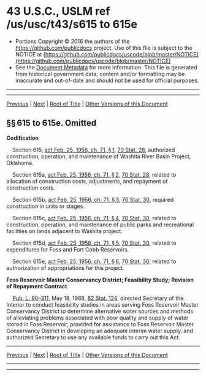 ---
---

# 43 U.S.C., USLM ref /us/usc/t43/s615 to 615e

* Portions Copyright © 2016 the authors of the https://github.com/publicdocs project.
  Use of this file is subject to the NOTICE at [https://github.com/publicdocs/uscode/blob/master/NOTICE](https://github.com/publicdocs/uscode/blob/master/NOTICE)
* See the [Document Metadata](././../../../../..//README.md) for more information.
  This file is generated from historical government data; content and/or formatting may be inaccurate and out-of-date and should not be used for official purposes.

----------
----------

[Previous](./../../../../..//us/usc/t43/ch12/schXXIII/m__us_usc_t43_ch12_schXXIII.md) | [Next](./../../../../..//us/usc/t43/ch12/schXXIV/m__us_usc_t43_ch12_schXXIV.md) | [Root of Title](./../../../../../) | [Other Versions of this Document](https://publicdocs.github.io/go/links?ns=uslm&ref=%2Fus%2Fusc%2Ft43%2Fs615+to+615e)

## §§ 615 to 615e. Omitted

 __Codification__ 

    Section 615, [act Feb. 25, 1956, ch. 71, § 1][/us/act/1956-02-25/ch71/s1], [70 Stat. 28][/us/stat/70/28], authorized construction, operation, and maintenance of Washita River Basin Project, Oklahoma.

    Section 615a, [act Feb. 25, 1956, ch. 71, § 2][/us/act/1956-02-25/ch71/s2], [70 Stat. 28][/us/stat/70/28], related to allocation of construction costs, adjustments, and repayment of construction costs.

    Section 615b, [act Feb. 25, 1956, ch. 71, § 3][/us/act/1956-02-25/ch71/s3], [70 Stat. 30][/us/stat/70/30], required construction in units or stages.

    Section 615c, [act Feb. 25, 1956, ch. 71, § 4][/us/act/1956-02-25/ch71/s4], [70 Stat. 30][/us/stat/70/30], related to construction, operation, and maintenance of public parks and recreational facilities on lands adjacent to Washita project.

    Section 615d, [act Feb. 25, 1956, ch. 71, § 5][/us/act/1956-02-25/ch71/s5], [70 Stat. 30][/us/stat/70/30], related to expenditures for Foss and Fort Cobb Reservoirs.

    Section 615e, [act Feb. 25, 1956, ch. 71, § 6][/us/act/1956-02-25/ch71/s6], [70 Stat. 30][/us/stat/70/30], related to authorization of appropriations for this project.

 __Foss Reservoir Master Conservancy District; Feasibility Study; Revision of Repayment Contract__ 

    [Pub. L. 90–311][/us/pl/90/311], May 18, 1968, [82 Stat. 124][/us/stat/82/124], directed Secretary of the Interior to conduct feasibility studies in areas serving Foss Reservoir Master Conservancy District to determine alternative water sources and methods of alleviating problems associated with poor quality and supply of water stored in Foss Reservoir, provided for assistance to Foss Reservoir Master Conservancy District in developing an adequate interim water supply, and authorized Secretary to use any available funds to carry out this Act.

----------

[Previous](./../../../../..//us/usc/t43/ch12/schXXIII/m__us_usc_t43_ch12_schXXIII.md) | [Next](./../../../../..//us/usc/t43/ch12/schXXIV/m__us_usc_t43_ch12_schXXIV.md) | [Root of Title](./../../../../../) | [Other Versions of this Document](https://publicdocs.github.io/go/links?ns=uslm&ref=%2Fus%2Fusc%2Ft43%2Fs615+to+615e)

----------
----------

[/us/act/1956-02-25/ch71/s1]: https://publicdocs.github.io/go/links?ns=uslm&ref=%2Fus%2Fact%2F1956-02-25%2Fch71%2Fs1
[/us/stat/70/28]: https://publicdocs.github.io/go/links?ns=uslm&ref=%2Fus%2Fstat%2F70%2F28
[/us/act/1956-02-25/ch71/s2]: https://publicdocs.github.io/go/links?ns=uslm&ref=%2Fus%2Fact%2F1956-02-25%2Fch71%2Fs2
[/us/stat/70/28]: https://publicdocs.github.io/go/links?ns=uslm&ref=%2Fus%2Fstat%2F70%2F28
[/us/act/1956-02-25/ch71/s3]: https://publicdocs.github.io/go/links?ns=uslm&ref=%2Fus%2Fact%2F1956-02-25%2Fch71%2Fs3
[/us/stat/70/30]: https://publicdocs.github.io/go/links?ns=uslm&ref=%2Fus%2Fstat%2F70%2F30
[/us/act/1956-02-25/ch71/s4]: https://publicdocs.github.io/go/links?ns=uslm&ref=%2Fus%2Fact%2F1956-02-25%2Fch71%2Fs4
[/us/stat/70/30]: https://publicdocs.github.io/go/links?ns=uslm&ref=%2Fus%2Fstat%2F70%2F30
[/us/act/1956-02-25/ch71/s5]: https://publicdocs.github.io/go/links?ns=uslm&ref=%2Fus%2Fact%2F1956-02-25%2Fch71%2Fs5
[/us/stat/70/30]: https://publicdocs.github.io/go/links?ns=uslm&ref=%2Fus%2Fstat%2F70%2F30
[/us/act/1956-02-25/ch71/s6]: https://publicdocs.github.io/go/links?ns=uslm&ref=%2Fus%2Fact%2F1956-02-25%2Fch71%2Fs6
[/us/stat/70/30]: https://publicdocs.github.io/go/links?ns=uslm&ref=%2Fus%2Fstat%2F70%2F30
[/us/pl/90/311]: https://publicdocs.github.io/go/links?ns=uslm&ref=%2Fus%2Fpl%2F90%2F311
[/us/stat/82/124]: https://publicdocs.github.io/go/links?ns=uslm&ref=%2Fus%2Fstat%2F82%2F124


